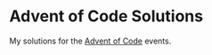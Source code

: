 # Advent of Code Solutions

My solutions for the [Advent of Code](https://adventofcode.com/) events.